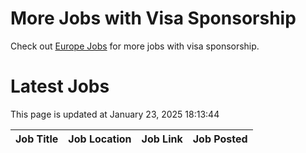 # More Jobs with Visa Sponsorship

Check out [Europe Jobs](https://github.com/sureshparimi/europejobs#latest-jobs) for more jobs with visa sponsorship.

# Latest Jobs

This page is updated at January 23, 2025 18:13:44

| Job Title | Job Location | Job Link | Job Posted |
| --- | --- | --- | --- |
